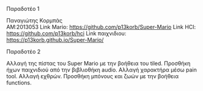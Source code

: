 Παραδοτέο 1

Παναγιώτης Κορμπάς  
ΑΜ:2013053
Link Mario: https://github.com/p13korb/Super-Mario
Link HCI: https://github.com/p13korb/hci
Link παιχνιδιου: https://p13korb.github.io/Super-Mario/

Παραδοτέο 2

Αλλαγή της πίστας του Super Mario με την βοήθεια του tiled.
Προσθήκη ήχων παιχνιδιού από την βιβλιοθήκη audio.
Αλλαγή χαρακτήρα μέσω pain tool.
Αλλαγή εχθρών.
Προσθήκη μπόνους και ζωών με την βοήθεια functions.
